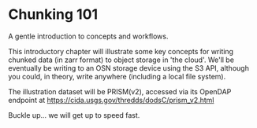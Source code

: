 # Chunking 101

A gentle introduction to concepts and workflows. 

This introductory chapter will illustrate some key concepts for writing 
chunked data (in zarr format) to object storage in 'the cloud'.  We'll be
eventually be writing to an OSN storage device using the S3 API, although
you could, in theory, write anywhere (including a local file system). 

The illustration dataset will be PRISM(v2), accessed via its OpenDAP 
endpoint at <https://cida.usgs.gov/thredds/dodsC/prism_v2.html>


Buckle up... we will get up to speed fast. 

```{tableofcontents}
```
